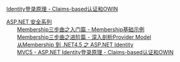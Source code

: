 
[Identity登录原理 - Claims-based认证和OWIN](https://www.jianshu.com/p/7939a31b0941)


[ASP.NET 安全系列](https://www.cnblogs.com/jesse2013/category/551550.html)  
&emsp;&emsp;[Membership三步曲之入门篇 - Membership基础示例](https://www.cnblogs.com/jesse2013/p/membership.html)  
&emsp;&emsp;[Membership三步曲之进阶篇 - 深入剖析Provider Model](https://www.cnblogs.com/jesse2013/p/membership-part2.html)  
&emsp;&emsp;[从Membership 到 .NET4.5 之 ASP.NET Identity](https://www.cnblogs.com/jesse2013/p/membership-part3.html)  
&emsp;&emsp;[MVC5 - ASP.NET Identity登录原理 - Claims-based认证和OWIN](https://www.cnblogs.com/jesse2013/p/aspnet-identity-claims-based-authentication-and-owin.html)  
